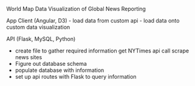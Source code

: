 World Map Data Visualization of Global News Reporting

App
  Client (Angular, D3)
    - load data from custom api
    - load data onto custom data visualization


API (Flask, MySQL, Python)
  - create file to gather required information
      get NYTimes api call
      scrape news sites
  - Figure out database schema
  - populate database with information
  - set up api routes with Flask to query information
